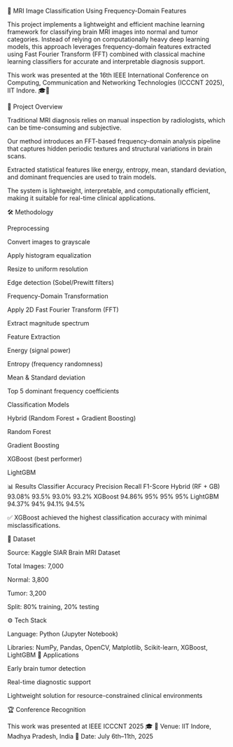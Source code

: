 🧠 MRI Image Classification Using Frequency-Domain Features

This project implements a lightweight and efficient machine learning framework for classifying brain MRI images into normal and tumor categories. Instead of relying on computationally heavy deep learning models, this approach leverages frequency-domain features extracted using Fast Fourier Transform (FFT) combined with classical machine learning classifiers for accurate and interpretable diagnosis support.

This work was presented at the 16th IEEE International Conference on Computing, Communication and Networking Technologies (ICCCNT 2025), IIT Indore. 🎓📄

📌 Project Overview

Traditional MRI diagnosis relies on manual inspection by radiologists, which can be time-consuming and subjective.

Our method introduces an FFT-based frequency-domain analysis pipeline that captures hidden periodic textures and structural variations in brain scans.

Extracted statistical features like energy, entropy, mean, standard deviation, and dominant frequencies are used to train models.

The system is lightweight, interpretable, and computationally efficient, making it suitable for real-time clinical applications.

🛠️ Methodology

Preprocessing

Convert images to grayscale

Apply histogram equalization

Resize to uniform resolution

Edge detection (Sobel/Prewitt filters)

Frequency-Domain Transformation

Apply 2D Fast Fourier Transform (FFT)

Extract magnitude spectrum

Feature Extraction

Energy (signal power)

Entropy (frequency randomness)

Mean & Standard deviation

Top 5 dominant frequency coefficients

Classification Models

Hybrid (Random Forest + Gradient Boosting)

Random Forest

Gradient Boosting

XGBoost (best performer)

LightGBM

📊 Results
Classifier	Accuracy	Precision	Recall	F1-Score
Hybrid (RF + GB)	93.08%	93.5%	93.0%	93.2%
XGBoost	94.86%	95%	95%	95%
LightGBM	94.37%	94%	94.1%	94.5%

✅ XGBoost achieved the highest classification accuracy with minimal misclassifications.

📂 Dataset

Source: Kaggle SIAR Brain MRI Dataset

Total Images: 7,000

Normal: 3,800

Tumor: 3,200

Split: 80% training, 20% testing

⚙️ Tech Stack

Language: Python (Jupyter Notebook)

Libraries: NumPy, Pandas, OpenCV, Matplotlib, Scikit-learn, XGBoost, LightGBM
📌 Applications

Early brain tumor detection

Real-time diagnostic support

Lightweight solution for resource-constrained clinical environments

🏆 Conference Recognition

This work was presented at IEEE ICCCNT 2025 🎓
📍 Venue: IIT Indore, Madhya Pradesh, India
📅 Date: July 6th–11th, 2025
